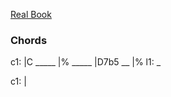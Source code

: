 ---
---

[Real Book](https://www.realjazz.es/wp-content/uploads/2019/06/TAKE_THE_A_TRAIN.pdf)

### Chords

c1: |C _____ |% _____ |D7b5 __ |%
l1:  _

c1: |

<!--<object data="https://www.realjazz.es/wp-content/uploads/2019/06/TAKE_THE_A_TRAIN.pdf" type="application/pdf" width="700px" height="700px">-->
<!--    <embed src="https://www.realjazz.es/wp-content/uploads/2019/06/TAKE_THE_A_TRAIN.pdf">-->
<!--        <p>This browser does not support PDFs. Please download the PDF to view it: <a href="https://www.realjazz.es/wp-content/uploads/2019/06/TAKE_THE_A_TRAIN.pdf">Download PDF</a>.</p>-->
<!--    </embed>-->
<!--</object>-->
